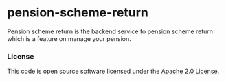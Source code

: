 
# pension-scheme-return

Pension scheme return is the backend service fo pension scheme return which is a feature on manage your pension. 

### License

This code is open source software licensed under the [Apache 2.0 License]("http://www.apache.org/licenses/LICENSE-2.0.html").